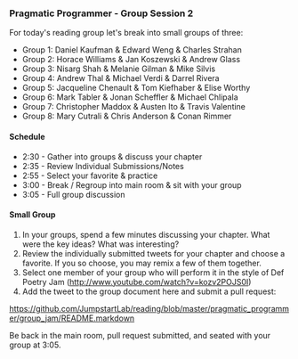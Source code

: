 ### Pragmatic Programmer - Group Session 2

For today's reading group let's break into small groups of three:

* Group 1: Daniel Kaufman & Edward Weng & Charles Strahan
* Group 2: Horace Williams & Jan Koszewski & Andrew Glass
* Group 3: Nisarg Shah & Melanie Gilman & Mike Silvis
* Group 4: Andrew Thal & Michael Verdi & Darrel Rivera
* Group 5: Jacqueline Chenault & Tom Kiefhaber & Elise Worthy
* Group 6: Mark Tabler & Jonan Scheffler & Michael Chlipala
* Group 7: Christopher Maddox & Austen Ito & Travis Valentine
* Group 8: Mary Cutrali & Chris Anderson & Conan Rimmer

#### Schedule

* 2:30 - Gather into groups & discuss your chapter
* 2:35 - Review Individual Submissions/Notes
* 2:55 - Select your favorite & practice
* 3:00 - Break / Regroup into main room & sit with your group
* 3:05 - Full group discussion

#### Small Group

1. In your groups, spend a few minutes discussing your chapter. What were the key ideas? What was interesting?
2. Review the individually submitted tweets for your chapter and choose a favorite. If you so choose, you may remix a few of them together.
3. Select one member of your group who will perform it in the style of Def Poetry Jam (http://www.youtube.com/watch?v=kozv2POJS0I)
4. Add the tweet to the group document here and submit a pull request:

https://github.com/JumpstartLab/reading/blob/master/pragmatic_programmer/group_jam/README.markdown

Be back in the main room, pull request submitted, and seated with your group at 3:05.
